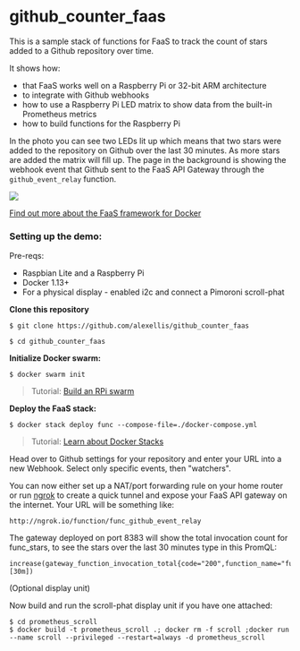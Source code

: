# github_counter_faas

This is a sample stack of functions for FaaS to track the count of stars added to a Github repository over time.

It shows how:

* that FaaS works well on a Raspberry Pi or 32-bit ARM architecture
* to integrate with Github webhooks
* how to use a Raspberry Pi LED matrix to show data from the built-in Prometheus metrics
* how to build functions for the Raspberry Pi

In the photo you can see two LEDs lit up which means that two stars were added to the repository on Github over the last 30 minutes. As more stars are added the matrix will fill up. The page in the background is showing the webhook event that Github sent to the FaaS API Gateway through the `github_event_relay` function.

![](https://pbs.twimg.com/media/C8MdRlpXYAEUYIT.jpg)

[Find out more about the FaaS framework for Docker](https://github.com/alexellis/faas)


### Setting up the demo:

Pre-reqs:

* Raspbian Lite and a Raspberry Pi
* Docker 1.13+
* For a physical display - enabled i2c and connect a Pimoroni scroll-phat

**Clone this repository**

```
$ git clone https://github.com/alexellis/github_counter_faas

$ cd github_counter_faas
```

**Initialize Docker swarm:**

```
$ docker swarm init
```

> Tutorial: [Build an RPi swarm](http://blog.alexellis.io/live-deep-dive-pi-swarm/)

**Deploy the FaaS stack:**

```
$ docker stack deploy func --compose-file=./docker-compose.yml
```

> Tutorial: [Learn about Docker Stacks](http://blog.alexellis.io/docker-stacks-attachable-networks/)

Head over to Github settings for your repository and enter your URL into a new Webhook. Select only specific events, then "watchers".

You can now either set up a NAT/port forwarding rule on your home router or run [ngrok](http://ngrok.com/download) to create a quick tunnel and expose your FaaS API gateway on the internet. Your URL will be something like:

```
http://ngrok.io/function/func_github_event_relay
```

The gateway deployed on port 8383 will show the total invocation count for func_stars, to see the stars over the last 30 minutes type in this PromQL:

```
increase(gateway_function_invocation_total{code="200",function_name="func_star",instance="gateway:8080",job="gateway"}[30m])
```

(Optional display unit)

Now build and run the scroll-phat display unit if you have one attached:

```
$ cd prometheus_scroll
$ docker build -t prometheus_scroll .; docker rm -f scroll ;docker run --name scroll --privileged --restart=always -d prometheus_scroll
```

